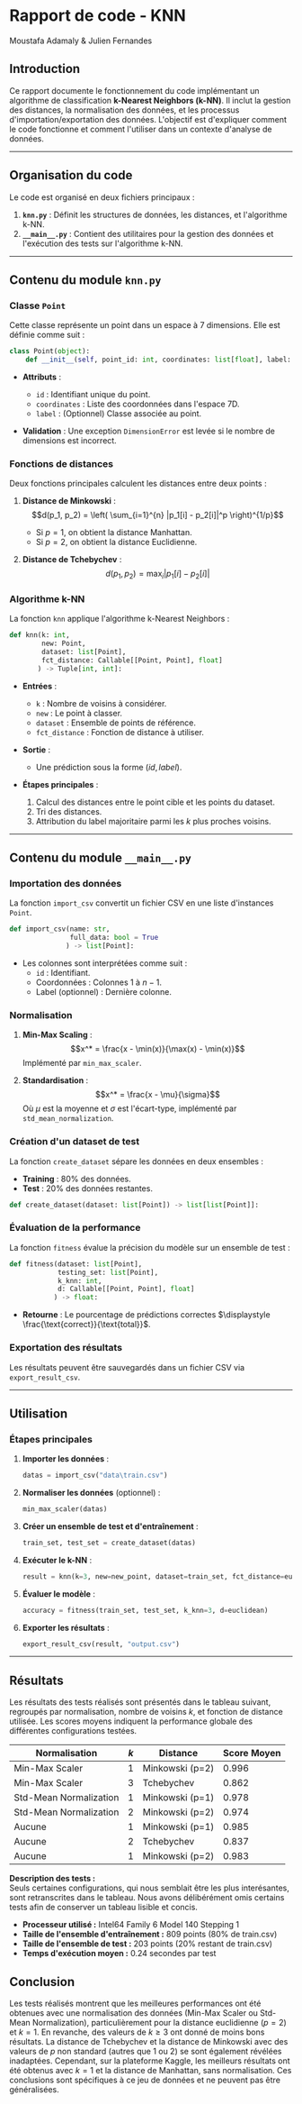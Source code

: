 
# Rapport de code - KNN
Moustafa Adamaly & Julien Fernandes

## Introduction

Ce rapport documente le fonctionnement du code implémentant un algorithme de classification **k-Nearest Neighbors (k-NN)**. Il inclut la gestion des distances, la normalisation des données, et les processus d'importation/exportation des données. L'objectif est d'expliquer comment le code fonctionne et comment l'utiliser dans un contexte d'analyse de données.

---

## Organisation du code

Le code est organisé en deux fichiers principaux :

1. **`knn.py`** : Définit les structures de données, les distances, et l'algorithme k-NN.
2. **`__main__.py`** : Contient des utilitaires pour la gestion des données et l'exécution des tests sur l'algorithme k-NN.

---

## Contenu du module `knn.py`

### Classe `Point`

Cette classe représente un point dans un espace à 7 dimensions. Elle est définie comme suit :

```python
class Point(object):
    def __init__(self, point_id: int, coordinates: list[float], label: int | None = None) -> None:
```

- **Attributs** :
  - `id` : Identifiant unique du point.
  - `coordinates` : Liste des coordonnées dans l'espace 7D.
  - `label` : (Optionnel) Classe associée au point.

- **Validation** : Une exception `DimensionError` est levée si le nombre de dimensions est incorrect.

### Fonctions de distances

Deux fonctions principales calculent les distances entre deux points :

1. **Distance de Minkowski** :
   $$d(p_1, p_2) = \left( \sum_{i=1}^{n} |p_1[i] - p_2[i]|^p \right)^{1/p}$$
   - Si $p = 1$, on obtient la distance Manhattan.
   - Si $p = 2$, on obtient la distance Euclidienne.

2. **Distance de Tchebychev** :
   $$d(p_1, p_2) = \max_i |p_1[i] - p_2[i]|$$

### Algorithme k-NN

La fonction `knn` applique l'algorithme k-Nearest Neighbors :

```python
def knn(k: int,
        new: Point,
        dataset: list[Point],
        fct_distance: Callable[[Point, Point], float]
       ) -> Tuple[int, int]:
```

- **Entrées** :
  - `k` : Nombre de voisins à considérer.
  - `new` : Le point à classer.
  - `dataset` : Ensemble de points de référence.
  - `fct_distance` : Fonction de distance à utiliser.

- **Sortie** :
  - Une prédiction sous la forme $(id, label)$.

- **Étapes principales** :
  1. Calcul des distances entre le point cible et les points du dataset.
  2. Tri des distances.
  3. Attribution du label majoritaire parmi les $k$ plus proches voisins.

---

## Contenu du module `__main__.py`

### Importation des données

La fonction `import_csv` convertit un fichier CSV en une liste d'instances `Point`.

```python
def import_csv(name: str,
               full_data: bool = True
              ) -> list[Point]:
```

- Les colonnes sont interprétées comme suit :
  - `id` : Identifiant.
  - Coordonnées : Colonnes $1 \text{ \`a\ } n-1$.
  - Label (optionnel) : Dernière colonne.

### Normalisation

1. **Min-Max Scaling** :
   $$x^* = \frac{x - \min(x)}{\max(x) - \min(x)}$$
   Implémenté par `min_max_scaler`.

2. **Standardisation** :
   $$x^* = \frac{x - \mu}{\sigma}$$
   Où $\mu$ est la moyenne et $\sigma$ est l'écart-type, implémenté par `std_mean_normalization`.

### Création d'un dataset de test

La fonction `create_dataset` sépare les données en deux ensembles :

- **Training** : 80% des données.
- **Test** : 20% des données restantes.

```python
def create_dataset(dataset: list[Point]) -> list[list[Point]]:
```

### Évaluation de la performance

La fonction `fitness` évalue la précision du modèle sur un ensemble de test :

```python
def fitness(dataset: list[Point],
            testing_set: list[Point],
            k_knn: int,
            d: Callable[[Point, Point], float]
           ) -> float:
```

- **Retourne** : Le pourcentage de prédictions correctes $\displaystyle \frac{\text{correct}}{\text{total}}$.

### Exportation des résultats

Les résultats peuvent être sauvegardés dans un fichier CSV via `export_result_csv`.

---

## Utilisation

### Étapes principales

1. **Importer les données** :

   ```python
   datas = import_csv("data\train.csv")
   ```

2. **Normaliser les données** (optionnel) :

   ```python
   min_max_scaler(datas)
   ```

3. **Créer un ensemble de test et d'entraînement** :

   ```python
   train_set, test_set = create_dataset(datas)
   ```

4. **Exécuter le k-NN** :

   ```python
   result = knn(k=3, new=new_point, dataset=train_set, fct_distance=euclidean)
   ```

5. **Évaluer le modèle** :

   ```python
   accuracy = fitness(train_set, test_set, k_knn=3, d=euclidean)
   ```

6. **Exporter les résultats** :

   ```python
   export_result_csv(result, "output.csv")
   ```

---

## Résultats

Les résultats des tests réalisés sont présentés dans le tableau suivant, regroupés par normalisation, nombre de voisins $k$, et fonction de distance utilisée. Les scores moyens indiquent la performance globale des différentes configurations testées.

| Normalisation         | $k$ | Distance              | Score Moyen |
|-----------------------|-------|-----------------------|-------------|
| Min-Max Scaler        | 1     | Minkowski (p=2)      | 0.996       |
| Min-Max Scaler        | 3     | Tchebychev      | 0.862       |
| Std-Mean Normalization| 1     | Minkowski (p=1)      | 0.978       |
| Std-Mean Normalization| 2     | Minkowski (p=2)      | 0.974       |
| Aucune                | 1     | Minkowski (p=1)      | 0.985       |
| Aucune                | 2     | Tchebychev      | 0.837       |
| Aucune                | 1     | Minkowski (p=2)      | 0.983       |

**Description des tests :**  
Seuls certaines configurations, qui nous semblait être les plus interésantes, sont retranscrites dans le tableau. Nous avons délibérément omis certains tests afin de conserver un tableau lisible et concis.

- **Processeur utilisé :** Intel64 Family 6 Model 140 Stepping 1
- **Taille de l'ensemble d'entraînement :** 809 points (80% de train.csv)
- **Taille de l'ensemble de test :** 203 points (20% restant de train.csv)
- **Temps d'exécution moyen :** 0.24 secondes par test

## Conclusion

Les tests réalisés montrent que les meilleures performances ont été obtenues avec une normalisation des données (Min-Max Scaler ou Std-Mean Normalization), particulièrement pour la distance euclidienne ($p=2$) et $k=1$. En revanche, des valeurs de $k \geq 3$ ont donné de moins bons résultats. La distance de Tchebychev et la distance de Minkowski avec des valeurs de $p$ non standard (autres que 1 ou 2) se sont également révélées inadaptées. Cependant, sur la plateforme Kaggle, les meilleurs résultats ont été obtenus avec $k=1$ et la distance de Manhattan, sans normalisation. Ces conclusions sont spécifiques à ce jeu de données et ne peuvent pas être généralisées.
